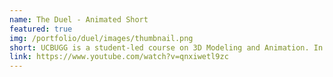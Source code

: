 ```yaml
---
name: The Duel - Animated Short
featured: true
img: /portfolio/duel/images/thumbnail.png
short: UCBUGG is a student-led course on 3D Modeling and Animation. In this class, I was the project manager for this animated short film, "The Duel". In addition to delegating and scheduling work amongst the team, I also worked directly on the short in various areas of the graphics pipeline. I modeled and shaded the props, touched up the character models and applied their UV textures, animated the carrot action shots and all the blend shapes for closeups, animated the final scene of falling vegetables, and edited and composited the short in post-production. 
link: https://www.youtube.com/watch?v=qnxiwetl9zc
---
```


